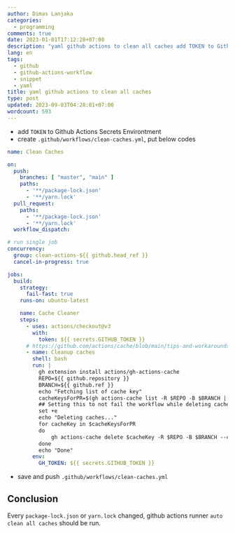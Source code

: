 ```yaml
---
author: Dimas Lanjaka
categories:
  - programming
comments: true
date: 2023-01-01T17:12:28+07:00
description: "yaml github actions to clean all caches add TOKEN to Github Actions Secrets Environtmentcreate .github/workflows/clean-caches.yml, put below codes add TOKEN to "
lang: en
tags:
  - github
  - github-actions-workflow
  - snippet
  - yaml
title: yaml github actions to clean all caches
type: post
updated: 2023-09-03T04:28:01+07:00
wordcount: 593
---
```


- add `TOKEN` to Github Actions Secrets Environtment
- create `.github/workflows/clean-caches.yml`, put below codes
```yaml
name: Clean Caches

on:
  push:
    branches: [ "master", "main" ]
    paths:
      - '**/package-lock.json'
      - '**/yarn.lock'
  pull_request:
    paths:
      - '**/package-lock.json'
      - '**/yarn.lock'
  workflow_dispatch:

# run single job
concurrency:
  group: clean-actions-${{ github.head_ref }}
  cancel-in-progress: true

jobs:
  build:
    strategy:
      fail-fast: true
    runs-on: ubuntu-latest

    name: Cache Cleaner
    steps:
      - uses: actions/checkout@v3
        with:
          token: ${{ secrets.GITHUB_TOKEN }}
      # https://github.com/actions/cache/blob/main/tips-and-workarounds.md#force-deletion-of-caches-overriding-default-cache-eviction-policy
      - name: Cleanup caches
        shell: bash
        run: |
          gh extension install actions/gh-actions-cache
          REPO=${{ github.repository }}
          BRANCH=${{ github.ref }}
          echo "Fetching list of cache key"
          cacheKeysForPR=$(gh actions-cache list -R $REPO -B $BRANCH | cut -f 1 )
          ## Setting this to not fail the workflow while deleting cache keys.
          set +e
          echo "Deleting caches..."
          for cacheKey in $cacheKeysForPR
          do
              gh actions-cache delete $cacheKey -R $REPO -B $BRANCH --confirm
          done
          echo "Done"
        env:
          GH_TOKEN: ${{ secrets.GITHUB_TOKEN }}
```

- save and push `.github/workflows/clean-caches.yml`

## Conclusion
Every `package-lock.json` or `yarn.lock` changed, github actions runner `auto clean all caches` should be run.

